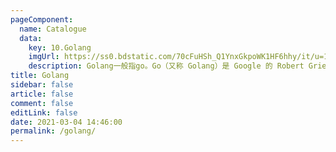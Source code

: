 ```yaml
---
pageComponent: 
  name: Catalogue
  data: 
    key: 10.Golang
    imgUrl: https://ss0.bdstatic.com/70cFuHSh_Q1YnxGkpoWK1HF6hhy/it/u=1708048020,1302162538&fm=15&gp=0.jpg
    description: Golang一般指go。Go（又称 Golang）是 Google 的 Robert Griesemer，Rob Pike 及 Ken Thompson 开发的一种静态强类型、编译型语言。Go 语言语法与 C 相近，但功能上有：内存安全，GC（垃圾回收），结构形态及 CSP-style 并发计算。记录一些 golang 的学习笔记，整理一些 Go 语言学习资料
title: Golang
sidebar: false
article: false
comment: false
editLink: false
date: 2021-03-04 14:46:00
permalink: /golang/
---
```

